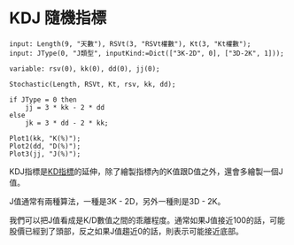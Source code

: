 # KDJ 隨機指標

```xs
input: Length(9, "天數"), RSVt(3, "RSVt權數"), Kt(3, "Kt權數");
input: JType(0, "J類型", inputKind:=Dict(["3K-2D", 0], ["3D-2K", 1]));

variable: rsv(0), kk(0), dd(0), jj(0);

Stochastic(Length, RSVt, Kt, rsv, kk, dd);

if JType = 0 then
	jj = 3 * kk - 2 * dd
else
	jk = 3 * dd - 2 * kk;

Plot1(kk, "K(%)");
Plot2(dd, "D(%)");
Plot3(jj, "J(%)");
```

KDJ指標是[KD指標](TODO)的延伸，除了繪製指標內的K值跟D值之外，還會多繪製一個J值。

J值通常有兩種算法，一種是3K - 2D，另外一種則是3D - 2K。

我們可以把J值看成是K/D數值之間的乖離程度。通常如果J值接近100的話，可能股價已經到了頭部，反之如果J值趨近0的話，則表示可能接近底部。
